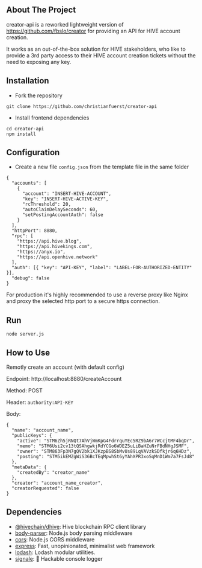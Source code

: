 ## About The Project
creator-api is a reworked lightweight version of https://github.com/fbslo/creator for providing an API for HIVE account creation.

It works as an out-of-the-box solution for HIVE stakeholders, who like to provide a 3rd party access to their HIVE account creation tickets without the need to exposing any key.

## Installation
- Fork the repository
````
git clone https://github.com/christianfuerst/creator-api
````

- Install frontend dependencies
````
cd creator-api
npm install
````

## Configuration
- Create a new file ``config.json`` from the template file in the same folder

````
{
  "accounts": [
    {
      "account": "INSERT-HIVE-ACCOUNT",
      "key": "INSERT-HIVE-ACTIVE-KEY",
      "rcThreshold": 20,
      "autoClaimDelaySeconds": 60,
      "setPostingAccountAuth": false
    }
  ],
  "httpPort": 8880,
  "rpc": [
    "https://api.hive.blog",
    "https://api.hivekings.com",
    "https://anyx.io",
    "https://api.openhive.network"
  ],
  "auth": [{ "key": "API-KEY", "label": "LABEL-FOR-AUTHORIZED-ENTITY" }],
  "debug": false
}
````

For production it's highly recommended to use a reverse proxy like Nginx and proxy the selected http port to a secure https connection.

## Run
````
node server.js
````

## How to Use
Remotly create an account (with default config)

Endpoint: http://localhost:8880/createAccount

Method: POST

Header: `authority:API-KEY`

Body:
````
{
  "name": "account_name",
  "publicKeys": {
    "active": "STM6Zh5jRNQt7AhVjWmKpG4FdrrquYEc5RZ9bA6r7WCcjtMF4bqDr",
    "memo": "STM6Usi2cv13tQSAhgwkjRdYCGo6WDEZ5uLiBaHZuNrFBdNHgJSMF",
    "owner": "STM863Fp3N7gQV2bk1XJKzpBS8SbMvUs89LqVAVzkSDfkjr6q6HDz",
    "posting": "STM5ikEMZgWiS36BcTEqMpwhSt6yYAhXPR3xoSqMnD1Wm7a7FsJd8"
  },
  "metaData": {
    "createdBy": "creator_name"
  },
  "creator": "account_name_creator",
  "creatorRequested": false
}
````


## Dependencies

- [@hivechain/dhive](https://ghub.io/@hivechain/dhive): Hive blockchain RPC client library
- [body-parser](https://ghub.io/body-parser): Node.js body parsing middleware
- [cors](https://ghub.io/cors): Node.js CORS middleware
- [express](https://ghub.io/express): Fast, unopinionated, minimalist web framework
- [lodash](https://ghub.io/lodash): Lodash modular utilities.
- [signale](https://ghub.io/signale): 👋 Hackable console logger
